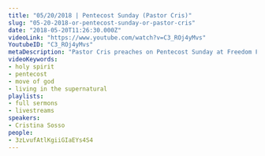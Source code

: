 ```yaml
---
title: "05/20/2018 | Pentecost Sunday (Pastor Cris)"
slug: "05-20-2018-or-pentecost-sunday-or-pastor-cris"
date: "2018-05-20T11:26:30.000Z"
videoLink: "https://www.youtube.com/watch?v=C3_ROj4yMvs"
YoutubeID: "C3_ROj4yMvs"
metaDescription: "Pastor Cris preaches on Pentecost Sunday at Freedom Fellowship Church"
videoKeywords:
- holy spirit
- pentecost
- move of god
- living in the supernatural
playlists:
- full sermons
- livestreams
speakers:
- Cristina Sosso
people:
- 3zLvufAtlKgiiGIaEYs4S4
---
```

